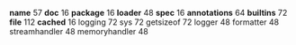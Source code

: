 __name__ 57
__doc__ 16
__package__ 16
__loader__ 48
__spec__ 16
__annotations__ 64
__builtins__ 72
__file__ 112
__cached__ 16
logging 72
sys 72
getsizeof 72
logger 48
formatter 48
streamhandler 48
memoryhandler 48
